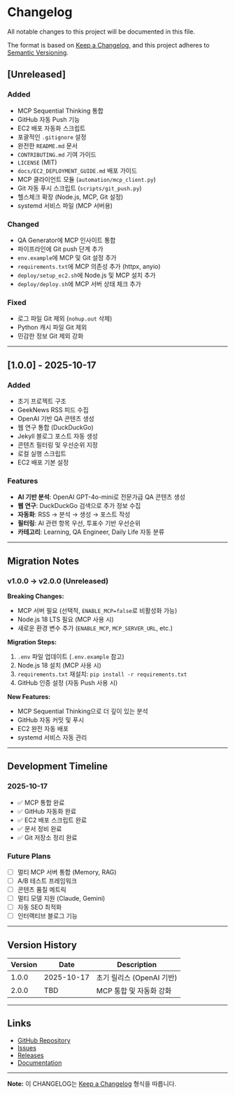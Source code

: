 # Changelog

All notable changes to this project will be documented in this file.

The format is based on [Keep a Changelog](https://keepachangelog.com/en/1.0.0/),
and this project adheres to [Semantic Versioning](https://semver.org/spec/v2.0.0.html).

## [Unreleased]

### Added
- MCP Sequential Thinking 통합
- GitHub 자동 Push 기능
- EC2 배포 자동화 스크립트
- 포괄적인 `.gitignore` 설정
- 완전한 `README.md` 문서
- `CONTRIBUTING.md` 기여 가이드
- `LICENSE` (MIT)
- `docs/EC2_DEPLOYMENT_GUIDE.md` 배포 가이드
- MCP 클라이언트 모듈 (`automation/mcp_client.py`)
- Git 자동 푸시 스크립트 (`scripts/git_push.py`)
- 헬스체크 확장 (Node.js, MCP, Git 설정)
- systemd 서비스 파일 (MCP 서버용)

### Changed
- QA Generator에 MCP 인사이트 통합
- 파이프라인에 Git push 단계 추가
- `env.example`에 MCP 및 Git 설정 추가
- `requirements.txt`에 MCP 의존성 추가 (httpx, anyio)
- `deploy/setup_ec2.sh`에 Node.js 및 MCP 설치 추가
- `deploy/deploy.sh`에 MCP 서버 상태 체크 추가

### Fixed
- 로그 파일 Git 제외 (`nohup.out` 삭제)
- Python 캐시 파일 Git 제외
- 민감한 정보 Git 제외 강화

---

## [1.0.0] - 2025-10-17

### Added
- 초기 프로젝트 구조
- GeekNews RSS 피드 수집
- OpenAI 기반 QA 콘텐츠 생성
- 웹 연구 통합 (DuckDuckGo)
- Jekyll 블로그 포스트 자동 생성
- 콘텐츠 필터링 및 우선순위 지정
- 로컬 실행 스크립트
- EC2 배포 기본 설정

### Features
- **AI 기반 분석**: OpenAI GPT-4o-mini로 전문가급 QA 콘텐츠 생성
- **웹 연구**: DuckDuckGo 검색으로 추가 정보 수집
- **자동화**: RSS → 분석 → 생성 → 포스트 작성
- **필터링**: AI 관련 항목 우선, 투표수 기반 우선순위
- **카테고리**: Learning, QA Engineer, Daily Life 자동 분류

---

## Migration Notes

### v1.0.0 → v2.0.0 (Unreleased)

**Breaking Changes:**
- MCP 서버 필요 (선택적, `ENABLE_MCP=false`로 비활성화 가능)
- Node.js 18 LTS 필요 (MCP 사용 시)
- 새로운 환경 변수 추가 (`ENABLE_MCP`, `MCP_SERVER_URL`, etc.)

**Migration Steps:**
1. `.env` 파일 업데이트 (`.env.example` 참고)
2. Node.js 18 설치 (MCP 사용 시)
3. `requirements.txt` 재설치: `pip install -r requirements.txt`
4. GitHub 인증 설정 (자동 Push 사용 시)

**New Features:**
- MCP Sequential Thinking으로 더 깊이 있는 분석
- GitHub 자동 커밋 및 푸시
- EC2 완전 자동 배포
- systemd 서비스 자동 관리

---

## Development Timeline

### 2025-10-17
- ✅ MCP 통합 완료
- ✅ GitHub 자동화 완료
- ✅ EC2 배포 스크립트 완료
- ✅ 문서 정비 완료
- ✅ Git 저장소 정리 완료

### Future Plans
- [ ] 멀티 MCP 서버 통합 (Memory, RAG)
- [ ] A/B 테스트 프레임워크
- [ ] 콘텐츠 품질 메트릭
- [ ] 멀티 모델 지원 (Claude, Gemini)
- [ ] 자동 SEO 최적화
- [ ] 인터랙티브 블로그 기능

---

## Version History

| Version | Date | Description |
|---------|------|-------------|
| 1.0.0 | 2025-10-17 | 초기 릴리스 (OpenAI 기반) |
| 2.0.0 | TBD | MCP 통합 및 자동화 강화 |

---

## Links

- [GitHub Repository](https://github.com/your-username/my-blog-cli)
- [Issues](https://github.com/your-username/my-blog-cli/issues)
- [Releases](https://github.com/your-username/my-blog-cli/releases)
- [Documentation](./docs/)

---

**Note:** 이 CHANGELOG는 [Keep a Changelog](https://keepachangelog.com/) 형식을 따릅니다.

